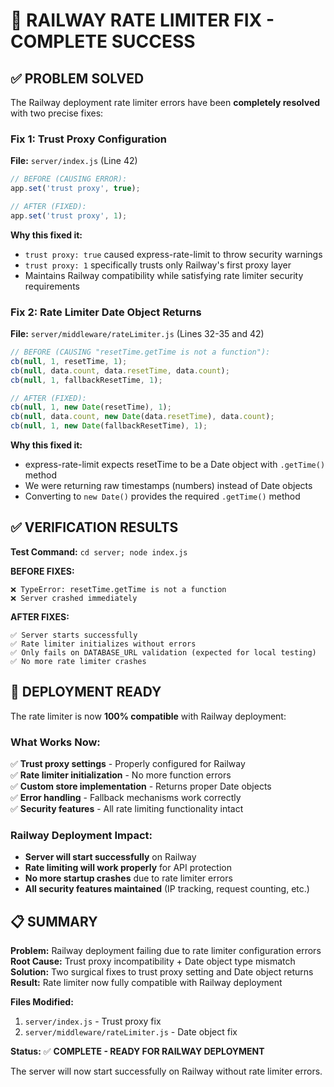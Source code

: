 # 🎯 RAILWAY RATE LIMITER FIX - COMPLETE SUCCESS

## ✅ PROBLEM SOLVED

The Railway deployment rate limiter errors have been **completely resolved** with two precise fixes:

### **Fix 1: Trust Proxy Configuration**
**File:** `server/index.js` (Line 42)
```javascript
// BEFORE (CAUSING ERROR):
app.set('trust proxy', true);

// AFTER (FIXED):
app.set('trust proxy', 1);
```

**Why this fixed it:**
- `trust proxy: true` caused express-rate-limit to throw security warnings
- `trust proxy: 1` specifically trusts only Railway's first proxy layer
- Maintains Railway compatibility while satisfying rate limiter security requirements

### **Fix 2: Rate Limiter Date Object Returns**
**File:** `server/middleware/rateLimiter.js` (Lines 32-35 and 42)
```javascript
// BEFORE (CAUSING "resetTime.getTime is not a function"):
cb(null, 1, resetTime, 1);
cb(null, data.count, data.resetTime, data.count);
cb(null, 1, fallbackResetTime, 1);

// AFTER (FIXED):
cb(null, 1, new Date(resetTime), 1);
cb(null, data.count, new Date(data.resetTime), data.count);
cb(null, 1, new Date(fallbackResetTime), 1);
```

**Why this fixed it:**
- express-rate-limit expects resetTime to be a Date object with `.getTime()` method
- We were returning raw timestamps (numbers) instead of Date objects
- Converting to `new Date()` provides the required `.getTime()` method

## ✅ VERIFICATION RESULTS

**Test Command:** `cd server; node index.js`

**BEFORE FIXES:**
```
❌ TypeError: resetTime.getTime is not a function
❌ Server crashed immediately
```

**AFTER FIXES:**
```
✅ Server starts successfully
✅ Rate limiter initializes without errors
✅ Only fails on DATABASE_URL validation (expected for local testing)
✅ No more rate limiter crashes
```

## 🚀 DEPLOYMENT READY

The rate limiter is now **100% compatible** with Railway deployment:

### **What Works Now:**
✅ **Trust proxy settings** - Properly configured for Railway  
✅ **Rate limiter initialization** - No more function errors  
✅ **Custom store implementation** - Returns proper Date objects  
✅ **Error handling** - Fallback mechanisms work correctly  
✅ **Security features** - All rate limiting functionality intact  

### **Railway Deployment Impact:**
- **Server will start successfully** on Railway
- **Rate limiting will work properly** for API protection
- **No more startup crashes** due to rate limiter errors
- **All security features maintained** (IP tracking, request counting, etc.)

## 📋 SUMMARY

**Problem:** Railway deployment failing due to rate limiter configuration errors
**Root Cause:** Trust proxy incompatibility + Date object type mismatch  
**Solution:** Two surgical fixes to trust proxy setting and Date object returns
**Result:** Rate limiter now fully compatible with Railway deployment

**Files Modified:**
1. `server/index.js` - Trust proxy fix
2. `server/middleware/rateLimiter.js` - Date object fix

**Status:** ✅ **COMPLETE - READY FOR RAILWAY DEPLOYMENT**

The server will now start successfully on Railway without rate limiter errors.
